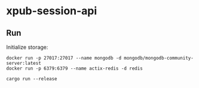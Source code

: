 # xpub-session-api



## Run

Initialize storage:

```console
docker run -p 27017:27017 --name mongodb -d mongodb/mongodb-community-server:latest
docker run -p 6379:6379 --name actix-redis -d redis
```

```console
cargo run --release
```